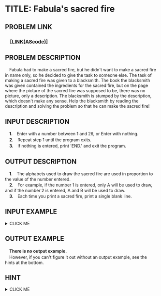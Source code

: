 # TITLE: Fabula's sacred fire

## PROBLEM LINK
### 　[**[LINK(AScode)]**]()

## PROBLEM DESCRIPTION
　Fabula had to make a sacred fire, but he didn't want to make a sacred fire in name only, so he decided to give the task to someone else. The task of making a sacred fire was given to a blacksmith. The book the blacksmith was given contained the ingredients for the sacred fire, but on the page where the picture of the sacred fire was supposed to be, there was no picture, only a description. The blacksmith is stumped by the description, which doesn't make any sense. Help the blacksmith by reading the description and solving the problem so that he can make the sacred fire!

## INPUT DESCRIPTION
　**1.**　Enter with a number between 1 and 26, or Enter with nothing.<br>
　**2.**　Repeat step 1 until the program exits.<br>
　**3.**　If nothing is entered, print 'END.' and exit the program.<br>

## OUTPUT DESCRIPTION
　**1.**　The alphabets used to draw the sacred fire are used in proportion to the value of the number entered.<br>
　**2.**　For example, if the number 1 is entered, only A will be used to draw, and if the number 2 is entered, A and B will be used to draw.<br>
　**3.**　Each time you print a sacred fire, print a single blank line.<br>

## INPUT EXAMPLE
<details><summary>CLICK ME</summary>
<pre>
<strong>1</strong>
<strong>2</strong>
<strong>3</strong><br>
</pre>
</details>

## OUTPUT EXAMPLE
　<strong>There is no output example.</strong><br>
　However, if you can't figure it out without an output example, see the hints at the bottom.

## HINT
<details><summary>CLICK ME</summary>
<pre>
A
A<br>
 B
BAB
 B
BBB
BAB
BBB<br>
  C
 CBC
CBABC
 CBC
  C
CCCCC
CBBBC
CBABC
CBBBC
CCCCC<br>
END.
</pre>
</details>
